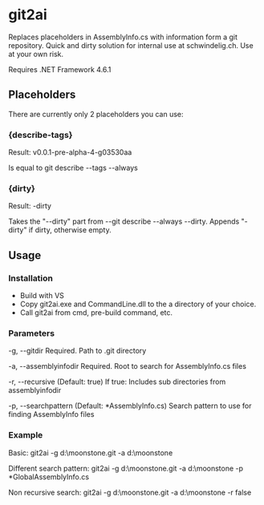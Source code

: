 # git2ai
Replaces placeholders in AssemblyInfo.cs with information form a git repository. Quick and dirty solution for internal use at schwindelig.ch. Use at your own risk.

Requires .NET Framework 4.6.1

## Placeholders
There are currently only 2 placeholders you can use:

### {describe-tags}
Result: v0.0.1-pre-alpha-4-g03530aa

Is equal to git describe --tags --always

### {dirty}
Result: -dirty

Takes the "--dirty" part from --git describe --always --dirty. Appends "-dirty" if dirty, otherwise empty.

## Usage
### Installation
- Build with VS
- Copy git2ai.exe and CommandLine.dll to the a directory of your choice.
- Call git2ai from cmd, pre-build command, etc.

### Parameters
 -g, --gitdir             Required. Path to .git directory

  -a, --assemblyinfodir    Required. Root to search for AssemblyInfo.cs files

  -r, --recursive          (Default: true) If true: Includes sub directories
                           from assemblyinfodir

  -p, --searchpattern      (Default: *AssemblyInfo.cs) Search pattern to use
                           for finding AssemblyInfo files
  
### Example
Basic: git2ai -g d:\moonstone\.git -a d:\moonstone

Different search pattern: git2ai -g d:\moonstone\.git -a d:\moonstone -p *GlobalAssemblyInfo.cs
 
Non recursive search: git2ai -g d:\moonstone\.git -a d:\moonstone -r false
